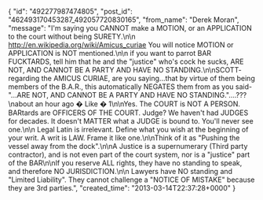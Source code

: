  {
   "id": "492277987474805",
   "post_id": "462493170453287_492057720830165",
   "from_name": "Derek Moran",
   "message": "I'm saying you CANNOT make a MOTION, or an APPLICATION to the court without being SURETY.\n\n http://en.wikipedia.org/wiki/Amicus_curiae  You will notice MOTION or APPLICATION is NOT mentioned.\n\n if you want to parrot BAR FUCKTARDS, tell him that he and the \"justice\" who's cock he sucks, ARE NOT, AND CANNOT BE A PARTY AND HAVE NO STANDING.\n\nSCOTT- regarding the AMICUS CURIAE, are you saying...that by virtue of them being members of the B.A.R., this automatically NEGATES them from as you said- \"...ARE NOT, AND CANNOT BE A PARTY AND HAVE NO STANDING.\"....???\nabout an hour ago � Like � 1\n\nYes. The COURT is NOT A PERSON. BARtards are OFFICERS OF THE COURT. Judge? We haven't had JUDGES for decades. It doesn't MATTER what a JUDGE is bound to. You'll never see one.\n\n Legal Latin is irrelevant. Define what you wish at the beginning of your writ. A writ is LAW. Frame it like one.\n\nThink of it as \"Pushing the vessel away from the dock\".\n\nA Justice is a supernumerary (Third party contractor), and is not even part of the court system, nor is a \"justice\" part of the BAR\n\nIf you reserve ALL rights, they have no standing to speak, and therefore NO JURISDICTION.\n\n Lawyers have NO standing and \"Limited Liability\". They cannot challenge a \"NOTICE OF MISTAKE\" because they are 3rd parties.",
   "created_time": "2013-03-14T22:37:28+0000"
 }
